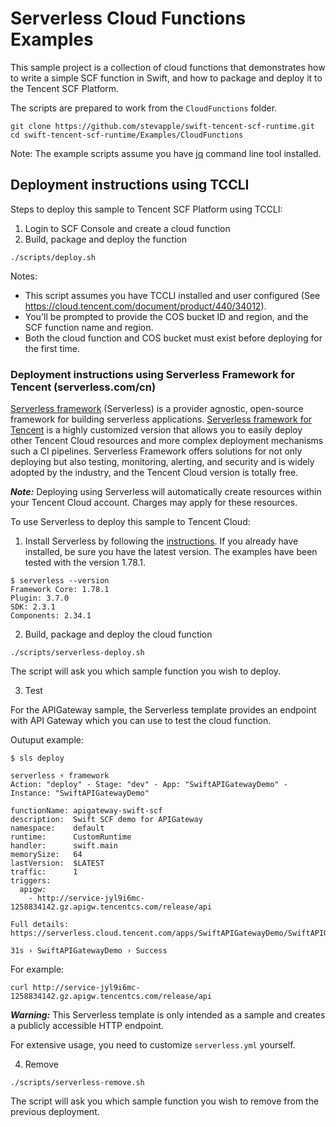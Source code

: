 # Serverless Cloud Functions Examples

This sample project is a collection of cloud functions that demonstrates
how to write a simple SCF function in Swift, and how to package and deploy it
to the Tencent SCF Platform.

The scripts are prepared to work from the `CloudFunctions` folder.

```
git clone https://github.com/stevapple/swift-tencent-scf-runtime.git
cd swift-tencent-scf-runtime/Examples/CloudFunctions
```

Note: The example scripts assume you have [jq](https://stedolan.github.io/jq/download/) command line tool installed.

## Deployment instructions using TCCLI

Steps to deploy this sample to Tencent SCF Platform using TCCLI:

1. Login to SCF Console and create a cloud function
2. Build, package and deploy the function

```
./scripts/deploy.sh
```

Notes: 
- This script assumes you have TCCLI installed and user configured (See https://cloud.tencent.com/document/product/440/34012).
- You'll be prompted to provide the COS bucket ID and region, and the SCF function name and region.
- Both the cloud function and COS bucket must exist before deploying for the first time.

### Deployment instructions using Serverless Framework for Tencent (serverless.com/cn)

[Serverless framework](https://www.serverless.com/open-source/) (Serverless) is a provider agnostic, open-source framework for building serverless applications. [Serverless framework for Tencent](https://www.serverless.com/cn/) is a highly customized version that allows you to easily deploy other Tencent Cloud resources and more complex deployment mechanisms such a CI pipelines. Serverless Framework offers solutions for not only deploying but also testing, monitoring, alerting, and security and is widely adopted by the industry, and the Tencent Cloud version is totally free.

***Note:*** Deploying using Serverless will automatically create resources within your Tencent Cloud account. Charges may apply for these resources.

To use Serverless to deploy this sample to Tencent Cloud:

1. Install Serverless by following the [instructions](https://www.serverless.com/framework/docs/getting-started/).
If you already have installed, be sure you have the latest version.
The examples have been tested with the version 1.78.1.

```
$ serverless --version
Framework Core: 1.78.1
Plugin: 3.7.0
SDK: 2.3.1
Components: 2.34.1
```

2. Build, package and deploy the cloud function

```
./scripts/serverless-deploy.sh
```

The script will ask you which sample function you wish to deploy.

3. Test

For the APIGateway sample, the Serverless template provides an endpoint with API Gateway which you can use to test the cloud function. 

Outuput example:

```
$ sls deploy

serverless ⚡ framework
Action: "deploy" - Stage: "dev" - App: "SwiftAPIGatewayDemo" - Instance: "SwiftAPIGatewayDemo"

functionName: apigateway-swift-scf
description:  Swift SCF demo for APIGateway
namespace:    default
runtime:      CustomRuntime
handler:      swift.main
memorySize:   64
lastVersion:  $LATEST
traffic:      1
triggers:
  apigw:
    - http://service-jyl9i6mc-1258834142.gz.apigw.tencentcs.com/release/api

Full details: https://serverless.cloud.tencent.com/apps/SwiftAPIGatewayDemo/SwiftAPIGatewayDemo/dev

31s › SwiftAPIGatewayDemo › Success
```

For example:

```
curl http://service-jyl9i6mc-1258834142.gz.apigw.tencentcs.com/release/api
```

***Warning:*** This Serverless template is only intended as a sample and creates a publicly accessible HTTP endpoint.

For extensive usage, you need to customize `serverless.yml` yourself.

4. Remove

```
./scripts/serverless-remove.sh
```

The script will ask you which sample function you wish to remove from the previous deployment.